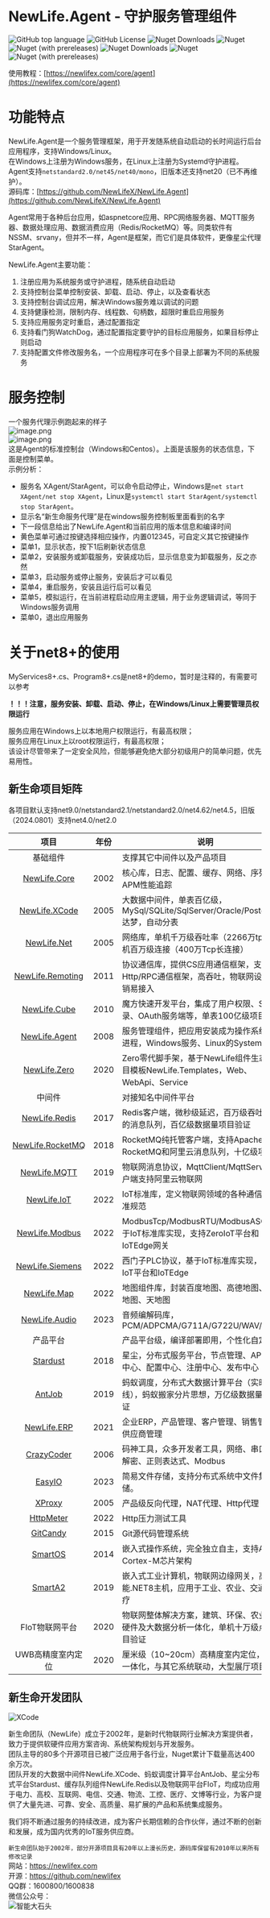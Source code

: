 # NewLife.Agent - 守护服务管理组件

![GitHub top language](https://img.shields.io/github/languages/top/newlifex/newlife.agent?logo=github)
![GitHub License](https://img.shields.io/github/license/newlifex/newlife.agent?logo=github)
![Nuget Downloads](https://img.shields.io/nuget/dt/newlife.agent?logo=nuget)
![Nuget](https://img.shields.io/nuget/v/newlife.agent?logo=nuget)
![Nuget (with prereleases)](https://img.shields.io/nuget/vpre/newlife.agent?label=dev%20nuget&logo=nuget)
![Nuget Downloads](https://img.shields.io/nuget/dt/NewLife.Extensions.Hosting.AgentService?logo=nuget)
![Nuget](https://img.shields.io/nuget/v/NewLife.Extensions.Hosting.AgentService?logo=nuget)
![Nuget (with prereleases)](https://img.shields.io/nuget/vpre/NewLife.Extensions.Hosting.AgentService?label=dev%20nuget&logo=nuget)

使用教程：[https://newlifex.com/core/agent](https://newlifex.com/core/agent)  

# 功能特点
NewLife.Agent是一个服务管理框架，用于开发随系统自动启动的长时间运行后台应用程序，支持Windows/Linux。  
在Windows上注册为Windows服务，在Linux上注册为Systemd守护进程。  
Agent支持`netstandard2.0/net45/net40/mono`，旧版本还支持net20（已不再维护）。  
源码库：[https://github.com/NewLifeX/NewLife.Agent](https://github.com/NewLifeX/NewLife.Agent)  

Agent常用于各种后台应用，如aspnetcore应用、RPC网络服务器、MQTT服务器、数据处理应用、数据消费应用（Redis/RocketMQ）等。同类软件有 NSSM、srvany，但并不一样，Agent是框架，而它们是具体软件，更像星尘代理 StarAgent。  

NewLife.Agent主要功能：  
1. 注册应用为系统服务或守护进程，随系统自动启动
1. 支持控制台菜单控制安装、卸载、启动、停止，以及查看状态
1. 支持控制台调试应用，解决Windows服务难以调试的问题
1. 支持健康检测，限制内存、线程数、句柄数，超限时重启应用服务
1. 支持应用服务定时重启，通过配置指定
1. 支持看门狗WatchDog，通过配置指定要守护的目标应用服务，如果目标停止则启动
1. 支持配置文件修改服务名，一个应用程序可在多个目录上部署为不同的系统服务

# 服务控制
一个服务代理示例跑起来的样子  
![image.png](https://cdn.nlark.com/yuque/0/2020/png/1144030/1585307461258-ca6e7880-b2ef-4d87-aed7-35bace08a149.png#align=left&display=inline&height=202&name=image.png&originHeight=404&originWidth=926&size=60071&status=done&style=none&width=463)  
![image.png](https://cdn.nlark.com/yuque/0/2020/png/1144030/1585547897654-f6b570c5-cbfd-4f4e-86c2-a9d711a53c58.png#align=left&display=inline&height=207&name=image.png&originHeight=414&originWidth=1129&size=60665&status=done&style=none&width=564.5)  
这是Agent的标准控制台（Windows和Centos）。上面是该服务的状态信息，下面是控制菜单。  
示例分析：  
- 服务名 XAgent/StarAgent，可以命令启动停止，Windows是`net start XAgent/net stop XAgent`，Linux是`systemctl start StarAgent/systemctl stop StarAgent`。
- 显示名“新生命服务代理”是在windows服务控制板里面看到的名字
- 下一段信息给出了NewLife.Agent和当前应用的版本信息和编译时间
- 黄色菜单可通过按键选择相应操作，内置012345，可自定义其它按键操作
- 菜单1，显示状态，按下1后刷新状态信息
- 菜单2，安装服务或卸载服务，安装成功后，显示信息变为卸载服务，反之亦然
- 菜单3，启动服务或停止服务，安装后才可以看见
- 菜单4，重启服务，安装且运行后可以看见
- 菜单5，模拟运行，在当前进程启动应用主逻辑，用于业务逻辑调试，等同于Windows服务调用
- 菜单0，退出应用服务

# 关于net8+的使用
MyServices8+.cs、Program8+.cs是net8+的demo，暂时是注释的，有需要可以参考

**！！！注意，服务安装、卸载、启动、停止，在Windows/Linux上需要管理员权限运行**  

服务应用在Windows上以本地用户权限运行，有最高权限；  
服务应用在Linux上以root权限运行，有最高权限；  
该设计尽管带来了一定安全风险，但能够避免绝大部分初级用户的简单问题，优先易用性。  

## 新生命项目矩阵
各项目默认支持net9.0/netstandard2.1/netstandard2.0/net4.62/net4.5，旧版（2024.0801）支持net4.0/net2.0  

|                             项目                             | 年份 | 说明                                                         |
| :----------------------------------------------------------: | :--: | ------------------------------------------------------------ |
|                           基础组件                           |      | 支撑其它中间件以及产品项目                                   |
|        [NewLife.Core](https://github.com/NewLifeX/X)         | 2002 | 核心库，日志、配置、缓存、网络、序列化、APM性能追踪          |
|  [NewLife.XCode](https://github.com/NewLifeX/NewLife.XCode)  | 2005 | 大数据中间件，单表百亿级，MySql/SQLite/SqlServer/Oracle/PostgreSql/达梦，自动分表 |
|    [NewLife.Net](https://github.com/NewLifeX/NewLife.Net)    | 2005 | 网络库，单机千万级吞吐率（2266万tps），单机百万级连接（400万Tcp长连接） |
| [NewLife.Remoting](https://github.com/NewLifeX/NewLife.Remoting) | 2011 | 协议通信库，提供CS应用通信框架，支持Http/RPC通信框架，高吞吐，物联网设备低开销易接入 |
|   [NewLife.Cube](https://github.com/NewLifeX/NewLife.Cube)   | 2010 | 魔方快速开发平台，集成了用户权限、SSO登录、OAuth服务端等，单表100亿级项目验证 |
|  [NewLife.Agent](https://github.com/NewLifeX/NewLife.Agent)  | 2008 | 服务管理组件，把应用安装成为操作系统守护进程，Windows服务、Linux的Systemd |
|   [NewLife.Zero](https://github.com/NewLifeX/NewLife.Zero)   | 2020 | Zero零代脚手架，基于NewLife组件生态的项目模板NewLife.Templates，Web、WebApi、Service |
|                            中间件                            |      | 对接知名中间件平台                                           |
|  [NewLife.Redis](https://github.com/NewLifeX/NewLife.Redis)  | 2017 | Redis客户端，微秒级延迟，百万级吞吐，丰富的消息队列，百亿级数据量项目验证 |
| [NewLife.RocketMQ](https://github.com/NewLifeX/NewLife.RocketMQ) | 2018 | RocketMQ纯托管客户端，支持Apache RocketMQ和阿里云消息队列，十亿级项目验 |
|   [NewLife.MQTT](https://github.com/NewLifeX/NewLife.MQTT)   | 2019 | 物联网消息协议，MqttClient/MqttServer，客户端支持阿里云物联网 |
|    [NewLife.IoT](https://github.com/NewLifeX/NewLife.IoT)    | 2022 | IoT标准库，定义物联网领域的各种通信协议标准规范              |
| [NewLife.Modbus](https://github.com/NewLifeX/NewLife.Modbus) | 2022 | ModbusTcp/ModbusRTU/ModbusASCII，基于IoT标准库实现，支持ZeroIoT平台和IoTEdge网关 |
| [NewLife.Siemens](https://github.com/NewLifeX/NewLife.Siemens) | 2022 | 西门子PLC协议，基于IoT标准库实现，支持IoT平台和IoTEdge       |
|    [NewLife.Map](https://github.com/NewLifeX/NewLife.Map)    | 2022 | 地图组件库，封装百度地图、高德地图、腾讯地图、天地图         |
|  [NewLife.Audio](https://github.com/NewLifeX/NewLife.Audio)  | 2023 | 音频编解码库，PCM/ADPCMA/G711A/G722U/WAV/AAC                 |
|                           产品平台                           |      | 产品平台级，编译部署即用，个性化自定义                       |
|       [Stardust](https://github.com/NewLifeX/Stardust)       | 2018 | 星尘，分布式服务平台，节点管理、APM监控中心、配置中心、注册中心、发布中心 |
|         [AntJob](https://github.com/NewLifeX/AntJob)         | 2019 | 蚂蚁调度，分布式大数据计算平台（实时/离线），蚂蚁搬家分片思想，万亿级数据量项目验证 |
|    [NewLife.ERP](https://github.com/NewLifeX/NewLife.ERP)    | 2021 | 企业ERP，产品管理、客户管理、销售管理、供应商管理            |
|       [CrazyCoder](https://github.com/NewLifeX/XCoder)       | 2006 | 码神工具，众多开发者工具，网络、串口、加解密、正则表达式、Modbus |
|         [EasyIO](https://github.com/NewLifeX/EasyIO)         | 2023 | 简易文件存储，支持分布式系统中文件集中存储。                 |
|         [XProxy](https://github.com/NewLifeX/XProxy)         | 2005 | 产品级反向代理，NAT代理、Http代理                            |
|      [HttpMeter](https://github.com/NewLifeX/HttpMeter)      | 2022 | Http压力测试工具                                             |
|       [GitCandy](https://github.com/NewLifeX/GitCandy)       | 2015 | Git源代码管理系统                                            |
|        [SmartOS](https://github.com/NewLifeX/SmartOS)        | 2014 | 嵌入式操作系统，完全独立自主，支持ARM Cortex-M芯片架构       |
|        [SmartA2](https://github.com/NewLifeX/SmartA2)        | 2019 | 嵌入式工业计算机，物联网边缘网关，高性能.NET8主机，应用于工业、农业、交通、医疗 |
|                        FIoT物联网平台                        | 2020 | 物联网整体解决方案，建筑、环保、农业，软硬件及大数据分析一体化，单机十万级点位项目验证 |
|                      UWB高精度室内定位                       | 2020 | 厘米级（10~20cm）高精度室内定位，软硬件一体化，与其它系统联动，大型展厅项目验证 |



## 新生命开发团队
![XCode](https://newlifex.com/logo.png)  

新生命团队（NewLife）成立于2002年，是新时代物联网行业解决方案提供者，致力于提供软硬件应用方案咨询、系统架构规划与开发服务。  
团队主导的80多个开源项目已被广泛应用于各行业，Nuget累计下载量高达400余万次。  
团队开发的大数据中间件NewLife.XCode、蚂蚁调度计算平台AntJob、星尘分布式平台Stardust、缓存队列组件NewLife.Redis以及物联网平台FIoT，均成功应用于电力、高校、互联网、电信、交通、物流、工控、医疗、文博等行业，为客户提供了大量先进、可靠、安全、高质量、易扩展的产品和系统集成服务。  

我们将不断通过服务的持续改进，成为客户长期信赖的合作伙伴，通过不断的创新和发展，成为国内优秀的IoT服务供应商。  

`新生命团队始于2002年，部分开源项目具有20年以上漫长历史，源码库保留有2010年以来所有修改记录`  
网站：https://newlifex.com  
开源：https://github.com/newlifex  
QQ群：1600800/1600838  
微信公众号：  
![智能大石头](https://newlifex.com/stone.jpg)  
